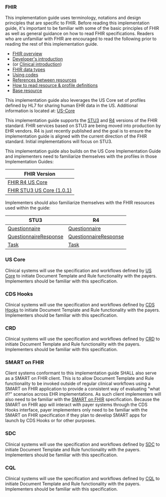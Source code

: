 ### FHIR
This implementation guide uses terminology, notations and design principles that are
specific to FHIR. Before reading this implementation guide, it's important to be familiar with some of the basic principles of FHIR as well
as general guidance on how to read FHIR specifications. Readers who are unfamiliar with FHIR are encouraged to read the following
prior to reading the rest of this implementation guide.

* [FHIR overview]({{site.data.fhir.path}}overview.html)
* [Developer's introduction]({{site.data.fhir.path}}overview-dev.html)
* (or [Clinical introduction]({{site.data.fhir.path}}overview-clinical.html))
* [FHIR data types]({{site.data.fhir.path}}datatypes.html)
* [Using codes]({{site.data.fhir.path}}terminologies.html)
* [References between resources]({{site.data.fhir.path}}references.html)
* [How to read resource & profile definitions]({{site.data.fhir.path}}formats.html)
* [Base resource]({{site.data.fhir.path}}resource.html)

This implementation guide also leverages the US Core set of profiles defined by HL7 for sharing human EHR data in the US.  Additional information is located at: [US-Core](http://hl7.org/fhir/us/core/2019Jan/)

This implementation guide supports the [STU3](http://hl7.org/fhir/STU3) and [R4]({{site.data.fhir.path}}index.html) versions of the FHIR standard. FHIR services based on STU3 are being moved into production by EHR vendors. R4 is just recently published and the goal is to ensure the implementation guide is aligned with the current direction of the FHIR standard. Initial implementations will focus on STU3.

This implementation guide also builds on the US Core Implementation Guide and implementers need to familiarize themselves with the profiles in those Implementation Guides:

| FHIR Version |
| ------------ |
| [FHIR R4 US Core](http://hl7.org/fhir/us/core/2019Jan/) |
| [FHIR STU3 US Core (1.0.1)](http://hl7.org/fhir/us/core/1.0.1) |

Implementers should also familiarize themselves with the FHIR resources used within the guide:

| STU3 | R4 |
| ---- | -- |
| [Questionnaire](http://hl7.org/fhir/STU3/questionnaire.html) | [Questionnaire](http://hl7.org/fhir/R4/questionnaire.html) |
| [QuestionnaireResponse](http://hl7.org/fhir/STU3/questionnaireresponse.html) |[QuestionnaireResponse](http://hl7.org/fhir/R4/questionnaireresponse.html) |
| [Task](http://hl7.org/fhir/STU3/task.html) | [Task](http://hl7.org/fhir/R4/task.html) |

### US Core
Clinical systems will use the specification and workflows defined by [US Core](http://www.hl7.org/fhir/us/core/) to initiate Document Template and Rule functionality with the payers. Implementers should be familiar with this specification.

### CDS Hooks
Clinical systems will use the specification and workflows defined by [CDS Hooks](https://cds-hooks.hl7.org) to initiate Document Template and Rule functionality with the payers. Implementers should be familiar with this specification.

### CRD
Clinical systems will use the specification and workflows defined by [CRD](http://build.fhir.org/ig/HL7/davinci-crd/) to initiate Document Template and Rule functionality with the payers. Implementers should be familiar with this specification.

### SMART on FHIR
Client systems conformant to this implementation guide SHALL also serve as a SMART on FHIR client. This is to allow Document Template and Rule functionality to be invoked outside of regular clinical workflows using a SMART on FHIR application to provide a consistent way of evaluating "what if?" scenarios across EHR implementations. As such client implementers will also need to be familiar with the [SMART on FHIR](http://hl7.org/fhir/smart-app-launch) specification.  Because the SMART on FHIR app will interact with payer systems through the CDS Hooks interface, payer implementers only need to be familiar with the SMART on FHIR specification if they plan to develop SMART apps for launch by CDS Hooks or for other purposes.

### SDC
Clinical systems will use the specification and workflows defined by [SDC](http://hl7.org/fhir/us/sdc/) to initiate Document Template and Rule functionality with the payers. Implementers should be familiar with this specification.

### CQL
Clinical systems will use the specification and workflows defined by [CQL](https://cql.hl7.org/STU2/) to initiate Document Template and Rule functionality with the payers. Implementers should be familiar with this specification.

